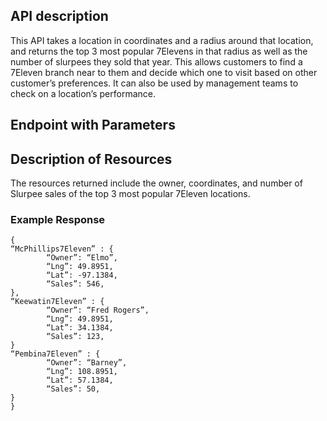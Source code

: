 
## API description

This API takes a location in coordinates and a radius around that location, and returns the top 3 most popular 7Elevens in that radius as well as the number of slurpees they sold that year. This allows customers to find a 7Eleven branch near to them and decide which one to visit based on other customer’s preferences. It can also be used by management teams to check on a location’s performance.

## Endpoint with Parameters


## Description of Resources

The resources returned include the owner, coordinates, and number of Slurpee sales of the top 3 most popular 7Eleven locations.

### Example Response

```
{
“McPhillips7Eleven” : {
		“Owner”: “Elmo”,
		“Lng”: 49.8951,
		“Lat”: -97.1384,
		“Sales”: 546,
},
“Keewatin7Eleven” : {
		“Owner”: “Fred Rogers”,
		“Lng”: 49.8951, 
		“Lat”: 34.1384,
		“Sales”: 123,
}
“Pembina7Eleven” : {
		“Owner”: “Barney”,
		“Lng”: 108.8951, 
		“Lat”: 57.1384,
		“Sales”: 50,
}
}
```
